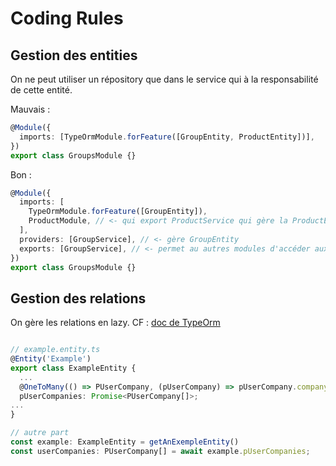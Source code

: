 # Coding Rules

## Gestion des entities

On ne peut utiliser un répository que dans le service qui à la responsabilité de cette entité.

Mauvais :

```ts
@Module({
  imports: [TypeOrmModule.forFeature([GroupEntity, ProductEntity])],
})
export class GroupsModule {}
```

Bon :

```ts
@Module({
  imports: [
    TypeOrmModule.forFeature([GroupEntity]),
    ProductModule, // <- qui export ProductService qui gère la ProductEnity
  ],
  providers: [GroupService], // <- gère GroupEntity
  exports: [GroupService], // <- permet au autres modules d'accéder aux Groups
})
export class GroupsModule {}
```

## Gestion des relations

On gère les relations en lazy.
CF : [doc de TypeOrm](https://github.com/typeorm/typeorm/blob/master/docs/eager-and-lazy-relations.md)

```ts

// example.entity.ts
@Entity('Example')
export class ExampleEntity {
  ...
  @OneToMany(() => PUserCompany, (pUserCompany) => pUserCompany.company)
  pUserCompanies: Promise<PUserCompany[]>;
...
}

// autre part
const example: ExampleEntity = getAnExempleEntity()
const userCompanies: PUserCompany[] = await example.pUserCompanies;

```
